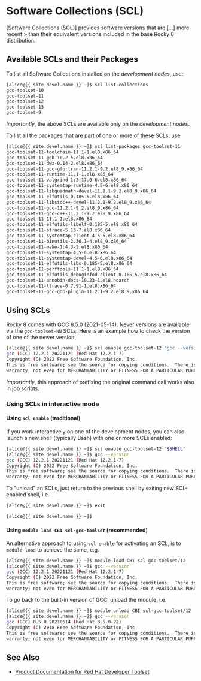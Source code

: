 # Software Collections (SCL)

[Software Collections (SCL)] provides software versions that are [...]
more recent > than their equivalent versions included in the base
Rocky 8 distribution.


## Available SCLs and their Packages

To list all Software Collections installed on the _development nodes_, use:

<!-- code-block label="list" -->
```sh
[alice@{{ site.devel.name }} ~]$ scl list-collections
gcc-toolset-10
gcc-toolset-11
gcc-toolset-12
gcc-toolset-13
gcc-toolset-9
```

_Importantly_, the above SCLs are available only on the _development
nodes_.


To list all the packages that are part of one or more of these SCLs,
use:

<!-- code-block label="list-one" -->
```sh
[alice@{{ site.devel.name }} ~]$ scl list-packages gcc-toolset-11
gcc-toolset-11-toolchain-11.1-1.el8.x86_64
gcc-toolset-11-gdb-10.2-5.el8.x86_64
gcc-toolset-11-dwz-0.14-2.el8.x86_64
gcc-toolset-11-gcc-gfortran-11.2.1-9.2.el8_9.x86_64
gcc-toolset-11-runtime-11.1-1.el8.x86_64
gcc-toolset-11-valgrind-1:3.17.0-6.el8.x86_64
gcc-toolset-11-systemtap-runtime-4.5-6.el8.x86_64
gcc-toolset-11-libquadmath-devel-11.2.1-9.2.el8_9.x86_64
gcc-toolset-11-elfutils-0.185-5.el8.x86_64
gcc-toolset-11-libstdc++-devel-11.2.1-9.2.el8_9.x86_64
gcc-toolset-11-gcc-11.2.1-9.2.el8_9.x86_64
gcc-toolset-11-gcc-c++-11.2.1-9.2.el8_9.x86_64
gcc-toolset-11-11.1-1.el8.x86_64
gcc-toolset-11-elfutils-libelf-0.185-5.el8.x86_64
gcc-toolset-11-strace-5.13-7.el8.x86_64
gcc-toolset-11-systemtap-client-4.5-6.el8.x86_64
gcc-toolset-11-binutils-2.36.1-4.el8_9.x86_64
gcc-toolset-11-make-1:4.3-2.el8.x86_64
gcc-toolset-11-systemtap-4.5-6.el8.x86_64
gcc-toolset-11-systemtap-devel-4.5-6.el8.x86_64
gcc-toolset-11-elfutils-libs-0.185-5.el8.x86_64
gcc-toolset-11-perftools-11.1-1.el8.x86_64
gcc-toolset-11-elfutils-debuginfod-client-0.185-5.el8.x86_64
gcc-toolset-11-annobin-docs-10.23-1.el8.noarch
gcc-toolset-11-ltrace-0.7.91-1.el8.x86_64
gcc-toolset-11-gcc-gdb-plugin-11.2.1-9.2.el8_9.x86_64
```


## Using SCLs

Rocky 8 comes with GCC 8.5.0 (2021-05-14).  Never versions are
available via the `gcc-toolset-NN` SCLs.  Here is an example how to
check the version of one of the newer version:

<!-- code-block label="gcc-toolset-version" -->
```sh
[alice@{{ site.devel.name }} ~]$ scl enable gcc-toolset-12 "gcc --version"
gcc (GCC) 12.2.1 20221121 (Red Hat 12.2.1-7)
Copyright (C) 2022 Free Software Foundation, Inc.
This is free software; see the source for copying conditions.  There is NO
warranty; not even for MERCHANTABILITY or FITNESS FOR A PARTICULAR PURPOSE.

```

_Importantly_, this approach of prefixing the original command call
works also in job scripts.


### Using SCLs in interactive mode

#### Using `scl enable` (traditional)

If you work interactively on one of the development nodes, you can
also launch a new shell (typically Bash) with one or more SCLs
enabled:

<!-- code-block label="gcc-toolset-version-2" -->
```sh
[alice@{{ site.devel.name }} ~]$ scl enable gcc-toolset-12 "$SHELL"
[alice@{{ site.devel.name }} ~]$ gcc --version
gcc (GCC) 12.2.1 20221121 (Red Hat 12.2.1-7)
Copyright (C) 2022 Free Software Foundation, Inc.
This is free software; see the source for copying conditions.  There is NO
warranty; not even for MERCHANTABILITY or FITNESS FOR A PARTICULAR PURPOSE.
```

To "unload" an SCLs, just return to the previous shell by exiting new
SCL-enabled shell, i.e.

```sh
[alice@{{ site.devel.name }} ~]$ exit

[alice@{{ site.devel.name }} ~]$ 
```


#### Using `module load CBI scl-gcc-toolset` (recommended)

An alternative approach to using `scl enable` for activating an SCL,
is to `module load` to achieve the same, e.g.

<!-- code-block label="module-load-scl-gcc-toolset" -->
```sh
[alice@{{ site.devel.name }} ~]$ module load CBI scl-gcc-toolset/12
[alice@{{ site.devel.name }} ~]$ gcc --version
gcc (GCC) 12.2.1 20221121 (Red Hat 12.2.1-7)
Copyright (C) 2022 Free Software Foundation, Inc.
This is free software; see the source for copying conditions.  There is NO
warranty; not even for MERCHANTABILITY or FITNESS FOR A PARTICULAR PURPOSE.

```

To go back to the built-in version of GCC, unload the module, i.e.

<!-- code-block label="module-unload-scl-gcc-toolset" -->
```sh
[alice@{{ site.devel.name }} ~]$ module unload CBI scl-gcc-toolset/12
[alice@{{ site.devel.name }} ~]$ gcc --version
gcc (GCC) 8.5.0 20210514 (Red Hat 8.5.0-22)
Copyright (C) 2018 Free Software Foundation, Inc.
This is free software; see the source for copying conditions.  There is NO
warranty; not even for MERCHANTABILITY or FITNESS FOR A PARTICULAR PURPOSE.

```


## See Also

* [Product Documentation for Red Hat Developer Toolset](https://access.redhat.com/documentation/en-us/red_hat_developer_toolset/)


[core-software]: /hpc/software/core-software.html
